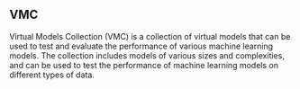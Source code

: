 ## VMC

Virtual Models Collection (VMC) is a collection of virtual models that can be used to test and evaluate the performance of various machine learning models. The collection includes models of various sizes and complexities, and can be used to test the performance of machine learning models on different types of data.
